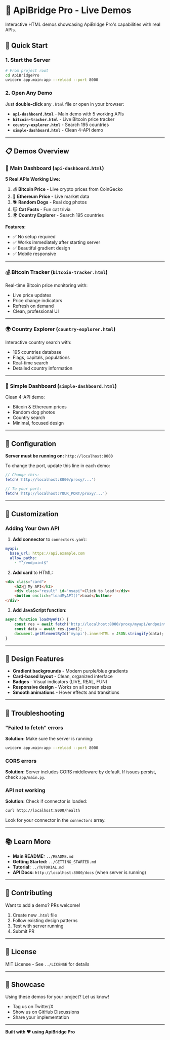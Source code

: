# 🎯 ApiBridge Pro - Live Demos

Interactive HTML demos showcasing ApiBridge Pro's capabilities with real APIs.

## 🚀 Quick Start

### 1. Start the Server

```bash
# From project root
cd ApiBridgePro
uvicorn app.main:app --reload --port 8000
```

### 2. Open Any Demo

Just **double-click** any `.html` file or open in your browser:

- **`api-dashboard.html`** - Main demo with 5 working APIs
- **`bitcoin-tracker.html`** - Live Bitcoin price tracker
- **`country-explorer.html`** - Search 195 countries
- **`simple-dashboard.html`** - Clean 4-API demo

---

## 📋 Demos Overview

### 🎯 **Main Dashboard** (`api-dashboard.html`)

**5 Real APIs Working Live:**

1. 💰 **Bitcoin Price** - Live crypto prices from CoinGecko
2. 💎 **Ethereum Price** - Live market data
3. 🐕 **Random Dogs** - Real dog photos
4. 🐱 **Cat Facts** - Fun cat trivia
5. 🌍 **Country Explorer** - Search 195 countries

**Features:**
- ✅ No setup required
- ✅ Works immediately after starting server
- ✅ Beautiful gradient design
- ✅ Mobile responsive

---

### 💰 **Bitcoin Tracker** (`bitcoin-tracker.html`)

Real-time Bitcoin price monitoring with:
- Live price updates
- Price change indicators
- Refresh on demand
- Clean, professional UI

---

### 🌍 **Country Explorer** (`country-explorer.html`)

Interactive country search with:
- 195 countries database
- Flags, capitals, populations
- Real-time search
- Detailed country information

---

### 🎨 **Simple Dashboard** (`simple-dashboard.html`)

Clean 4-API demo:
- Bitcoin & Ethereum prices
- Random dog photos
- Country search
- Minimal, focused design

---

## 🔧 Configuration

**Server must be running on:** `http://localhost:8000`

To change the port, update this line in each demo:

```javascript
// Change this:
fetch('http://localhost:8000/proxy/...')

// To your port:
fetch('http://localhost:YOUR_PORT/proxy/...')
```

---

## 📝 Customization

### Adding Your Own API

1. **Add connector** to `connectors.yaml`:

```yaml
myapi:
  base_url: https://api.example.com
  allow_paths:
    - "^/endpoint$"
```

2. **Add card** to HTML:

```html
<div class="card">
    <h2>🎯 My API</h2>
    <div class="result" id="myapi">Click to load!</div>
    <button onclick="loadMyAPI()">Load</button>
</div>
```

3. **Add JavaScript function**:

```javascript
async function loadMyAPI() {
    const res = await fetch('http://localhost:8000/proxy/myapi/endpoint');
    const data = await res.json();
    document.getElementById('myapi').innerHTML = JSON.stringify(data);
}
```

---

## 🎨 Design Features

- **Gradient backgrounds** - Modern purple/blue gradients
- **Card-based layout** - Clean, organized interface
- **Badges** - Visual indicators (LIVE, REAL, FUN)
- **Responsive design** - Works on all screen sizes
- **Smooth animations** - Hover effects and transitions

---

## 🐛 Troubleshooting

### "Failed to fetch" errors

**Solution:** Make sure the server is running:
```bash
uvicorn app.main:app --reload --port 8000
```

### CORS errors

**Solution:** Server includes CORS middleware by default. If issues persist, check `app/main.py`.

### API not working

**Solution:** Check if connector is loaded:
```bash
curl http://localhost:8000/health
```

Look for your connector in the `connectors` array.

---

## 📚 Learn More

- **Main README:** `../README.md`
- **Getting Started:** `../GETTING_STARTED.md`
- **Tutorial:** `../TUTORIAL.md`
- **API Docs:** `http://localhost:8000/docs` (when server is running)

---

## 🤝 Contributing

Want to add a demo? PRs welcome!

1. Create new `.html` file
2. Follow existing design patterns
3. Test with server running
4. Submit PR

---

## 📄 License

MIT License - See `../LICENSE` for details

---

## 🌟 Showcase

Using these demos for your project? Let us know!

- Tag us on Twitter/X
- Show us on GitHub Discussions
- Share your implementation

---

**Built with ❤️ using ApiBridge Pro**


